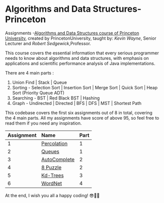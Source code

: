 # Algorithms and Data Structures-Princeton
Assignments -[Algorithms and Data Structures course of Princeton University][1], 
created by PrincetonUniversity, taught by: _Kevin Wayne_, Senior Lecturer and _Robert Sedgewick_,Professor.

This course covers the essential information that every serious programmer needs
to know about algorithms and data structures, with emphasis on applications and
scientific performance analysis of Java implementations. 

There are 4 main parts : 
1. Union Find | Stack | Queue
2. Sorting - Selection Sort | Insertion Sort | Merge Sort | Quick Sort | Heap Sort (Priority Queue ADT)
3. Searching - BST | Red Black BST | Hashing
4. Graph - Undirected | Directed | BFS | DFS | MST | Shortest Path

This codebase covers the first six assignments out of 8 in total, 
covering the 4 main parts.
All my assignments have score of above 95, 
so feel free to read them if you need any inspiration.

Assignment | Name | Part
:--- | :--- | :--- 
1 | [Percolation][w1] | 1
2 | [Queues][w2] | 1
3 | [AutoComplete][w3] | 2
4 | [8 Puzzle][w4] | 2
5 | [Kd-Trees][w5] | 3
6 | [WordNet][w6] | 4

At the end, I wish you all a happy coding! :sunglasses::man_technologist:

[1]: https://www.cs.princeton.edu/courses/archive/spring20/cos226/lectures.php
[w1]: https://www.cs.princeton.edu/courses/archive/spring20/cos226/assignments/percolation/specification.php
[w2]: https://www.cs.princeton.edu/courses/archive/spring20/cos226/assignments/queues/specification.php
[w3]: https://www.cs.princeton.edu/courses/archive/spring20/cos226/assignments/autocomplete/specification.php
[w4]: https://www.cs.princeton.edu/courses/archive/spring20/cos226/assignments/8puzzle/specification.php
[w5]: https://www.cs.princeton.edu/courses/archive/spring20/cos226/assignments/kdtree/specification.php
[w6]: https://www.cs.princeton.edu/courses/archive/spring20/cos226/assignments/wordnet/specification.php


